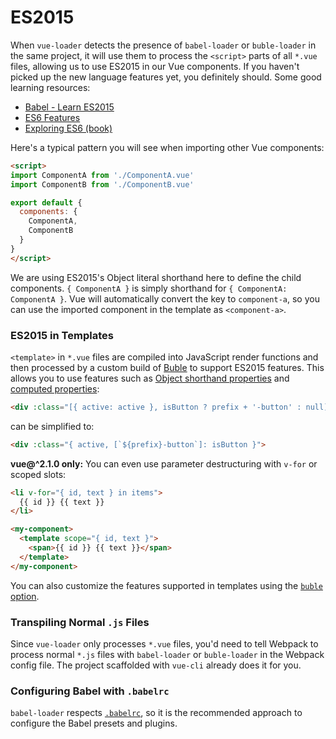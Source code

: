 # ES2015

When `vue-loader` detects the presence of `babel-loader` or `buble-loader` in the same project, it will use them to process the `<script>` parts of all `*.vue` files, allowing us to use ES2015 in our Vue components. If you haven't picked up the new language features yet, you definitely should. Some good learning resources:

- [Babel - Learn ES2015](https://babeljs.io/docs/learn-es2015/)
- [ES6 Features](https://github.com/lukehoban/es6features)
- [Exploring ES6 (book)](https://leanpub.com/exploring-es6)

Here's a typical pattern you will see when importing other Vue components:

``` html
<script>
import ComponentA from './ComponentA.vue'
import ComponentB from './ComponentB.vue'

export default {
  components: {
    ComponentA,
    ComponentB
  }
}
</script>
```

We are using ES2015's Object literal shorthand here to define the child components. `{ ComponentA }` is simply shorthand for `{ ComponentA: ComponentA }`. Vue will automatically convert the key to `component-a`, so you can use the imported component in the template as `<component-a>`.

### ES2015 in Templates

`<template>` in `*.vue` files are compiled into JavaScript render functions and then processed by a custom build of [Buble](https://buble.surge.sh/guide/) to support ES2015 features. This allows you to use features such as [Object shorthand properties](https://buble.surge.sh/guide/#object-shorthand-methods-and-properties-transforms-concisemethodproperty-) and [computed properties](https://buble.surge.sh/guide/#computed-properties-transforms-computedproperty-):

``` html
<div :class="[{ active: active }, isButton ? prefix + '-button' : null]">
```

can be simplified to:

``` html
<div :class="{ active, [`${prefix}-button`]: isButton }">
```

**vue@^2.1.0 only:** You can even use parameter destructuring with `v-for` or scoped slots:

``` html
<li v-for="{ id, text } in items">
  {{ id }} {{ text }}
</li>
```

``` html
<my-component>
  <template scope="{ id, text }">
    <span>{{ id }} {{ text }}</span>
  </template>
</my-component>
```

You can also customize the features supported in templates using the [`buble` option](../options.md#buble).

### Transpiling Normal `.js` Files

Since `vue-loader` only processes `*.vue` files, you'd need to tell Webpack to process normal `*.js` files with `babel-loader` or `buble-loader` in the Webpack config file. The project scaffolded with `vue-cli` already does it for you.

### Configuring Babel with `.babelrc`

`babel-loader` respects [`.babelrc`](https://babeljs.io/docs/usage/babelrc/), so it is the recommended approach to configure the Babel presets and plugins.
